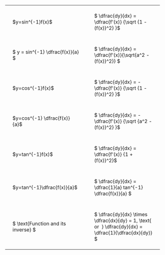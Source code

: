 ---
---

#  
<br>
<style type="text/css">
#T_7fec5 th.col_heading {
  text-align: left;
  font-size: 1em;
}
#T_7fec5 td {
  text-align: left;
  font-size: 1em;
  padding: 1.5em;
}
#T_7fec5_row0_col0, #T_7fec5_row1_col0, #T_7fec5_row2_col0, #T_7fec5_row3_col0, #T_7fec5_row4_col0, #T_7fec5_row5_col0, #T_7fec5_row6_col0 {
  width: 300px;
  white-space: pre-wrap;
}
#T_7fec5_row0_col1, #T_7fec5_row1_col1, #T_7fec5_row2_col1, #T_7fec5_row3_col1, #T_7fec5_row4_col1, #T_7fec5_row5_col1, #T_7fec5_row6_col1 {
  width: 400px;
  white-space: pre-wrap;
}
</style>
<table id="T_7fec5">
  <thead>
  </thead>
  <tbody>
    <tr>
      <td id="T_7fec5_row0_col0" class="data row0 col0" >$y=sin^{-1}f(x)$</td>
      <td id="T_7fec5_row0_col1" class="data row0 col1" >$ \dfrac{dy}{dx} = \dfrac{f'(x)} {\sqrt {1 - (f(x))^2} }$</td>
    </tr>
    <tr>
      <td id="T_7fec5_row1_col0" class="data row1 col0" >$ y = sin^{-1} \dfrac{f(x)}{a} $</td>
      <td id="T_7fec5_row1_col1" class="data row1 col1" >$ \dfrac{dy}{dx} = \dfrac{f'(x)}{\sqrt{a^2 - (f(x))^2}} $</td>
    </tr>
    <tr>
      <td id="T_7fec5_row2_col0" class="data row2 col0" >$y=cos^{-1}f(x)$</td>
      <td id="T_7fec5_row2_col1" class="data row2 col1" >$ \dfrac{dy}{dx} = - \dfrac{f'(x)} {\sqrt {1 - (f(x))^2} }$</td>
    </tr>
    <tr>
      <td id="T_7fec5_row3_col0" class="data row3 col0" >$y=cos^{-1} \dfrac{f(x)}{a}$</td>
      <td id="T_7fec5_row3_col1" class="data row3 col1" >$ \dfrac{dy}{dx} = - \dfrac{f'(x)} {\sqrt {a^2 - (f(x))^2} }$</td>
    </tr>
    <tr>
      <td id="T_7fec5_row4_col0" class="data row4 col0" >$y=tan^{-1}f(x)$</td>
      <td id="T_7fec5_row4_col1" class="data row4 col1" >$ \dfrac{dy}{dx} = \dfrac{f'(x)} {1 + (f(x))^2}$</td>
    </tr>
    <tr>
      <td id="T_7fec5_row5_col0" class="data row5 col0" >$y=tan^{-1}\dfrac{f(x)}{a}$</td>
      <td id="T_7fec5_row5_col1" class="data row5 col1" >$ \dfrac{dy}{dx} =  \dfrac{1}{a} tan^{-1} \dfrac{f(x)}{a} $</td>
    </tr>
    <tr>
      <td id="T_7fec5_row6_col0" class="data row6 col0" >$ \text{Function and its inverse} $</td>
      <td id="T_7fec5_row6_col1" class="data row6 col1" >$ \dfrac{dy}{dx} \times \dfrac{dx}{dy} = 1, \text{  or  } \dfrac{dy}{dx} = \dfrac{1}{\dfrac{dx}{dy}} $</td>
    </tr>
  </tbody>
</table>

